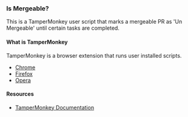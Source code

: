 ### Is Mergeable?

This is a TamperMonkey user script that marks a mergeable PR as 'Un Mergeable' until certain tasks are completed. 
#### What is TamperMonkey

TamperMonkey is a browser extension that runs user installed scripts.

- [Chrome](https://chrome.google.com/webstore/detail/tampermonkey/dhdgffkkebhmkfjojejmpbldmpobfkfo?hl=en)
- [Firefox](https://addons.mozilla.org/en-US/firefox/addon/tampermonkey/)
- [Opera](https://addons.opera.com/en/extensions/details/tampermonkey-beta/)

#### Resources

- [TamperMonkey Documentation](https://www.tampermonkey.net/documentation.php)
